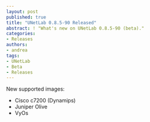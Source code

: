 ```yaml
---
layout: post
published: true
title: "UNetLab 0.8.5-90 Released"
abstract: ! "What's new on UNetLab 0.8.5-90 (beta)."
categories:
- Releases
authors:
- andrea
tags:
- UNetLab
- Beta
- Releases
---
```

New supported images:

* Cisco c7200 (Dynamips)
* Juniper Olive
* VyOs
